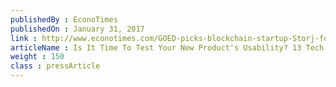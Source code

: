 ```yaml
---
publishedBy : EconoTimes
publishedOn : January 31, 2017
link : http://www.econotimes.com/GOED-picks-blockchain-startup-Storj-for-100k-grant-funding-513923
articleName : Is It Time To Test Your New Product's Usability? 13 Tech Experts Weigh In
weight : 150 
class : pressArticle
---
```

